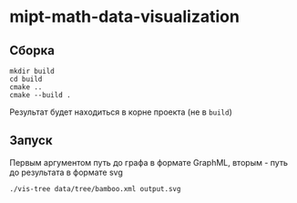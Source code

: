 # mipt-math-data-visualization

## Сборка
```shell
mkdir build
cd build
cmake ..
cmake --build .
```

Результат будет находиться в корне проекта (не в `build`)

## Запуск
Первым аргументом путь до графа в формате GraphML, вторым - путь до результата в формате svg
```shell
./vis-tree data/tree/bamboo.xml output.svg
```
